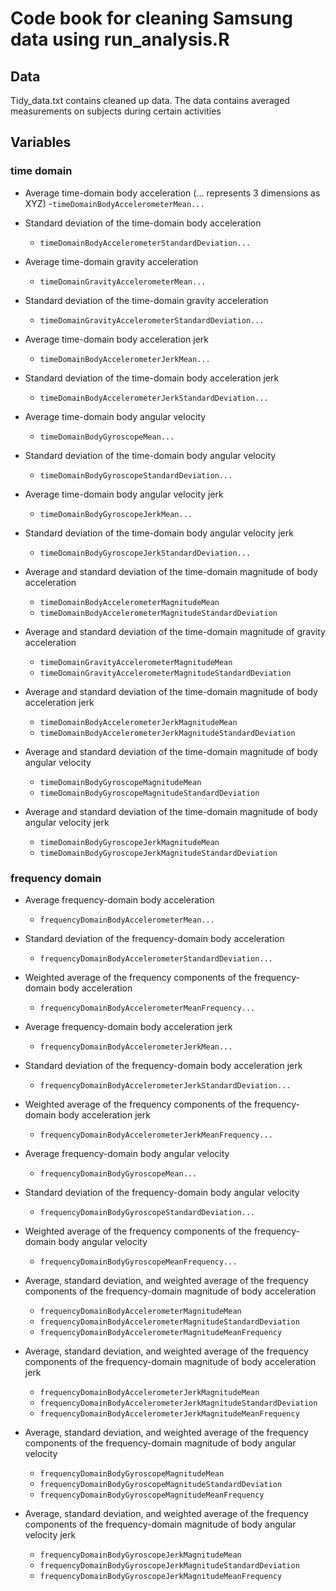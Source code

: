 # Code book for cleaning Samsung data using run_analysis.R #

## Data 

Tidy_data.txt contains cleaned up data.
The data contains averaged measurements on subjects during certain activities 


## Variables 

### time domain

- Average time-domain body acceleration (... represents 3 dimensions as XYZ)
	-`timeDomainBodyAccelerometerMean...`
	
- Standard deviation of the time-domain body acceleration
	- `timeDomainBodyAccelerometerStandardDeviation...`
	
- Average time-domain gravity acceleration
	- `timeDomainGravityAccelerometerMean...`
	
- Standard deviation of the time-domain gravity acceleration
	- `timeDomainGravityAccelerometerStandardDeviation...`
	
- Average time-domain body acceleration jerk
	- `timeDomainBodyAccelerometerJerkMean...`
	
- Standard deviation of the time-domain body acceleration jerk 
	- `timeDomainBodyAccelerometerJerkStandardDeviation...`
	
- Average time-domain body angular velocity
	- `timeDomainBodyGyroscopeMean...`
	
- Standard deviation of the time-domain body angular velocity
	- `timeDomainBodyGyroscopeStandardDeviation...`

- Average time-domain body angular velocity jerk
	- `timeDomainBodyGyroscopeJerkMean...`

- Standard deviation of the time-domain body angular velocity jerk
	- `timeDomainBodyGyroscopeJerkStandardDeviation...`


- Average and standard deviation of the time-domain magnitude of body acceleration
	- `timeDomainBodyAccelerometerMagnitudeMean`
	- `timeDomainBodyAccelerometerMagnitudeStandardDeviation`

- Average and standard deviation of the time-domain magnitude of gravity acceleration
	- `timeDomainGravityAccelerometerMagnitudeMean`
	- `timeDomainGravityAccelerometerMagnitudeStandardDeviation`

- Average and standard deviation of the time-domain magnitude of body acceleration jerk
	- `timeDomainBodyAccelerometerJerkMagnitudeMean`
	- `timeDomainBodyAccelerometerJerkMagnitudeStandardDeviation`

- Average and standard deviation of the time-domain magnitude of body angular velocity
	- `timeDomainBodyGyroscopeMagnitudeMean`
	- `timeDomainBodyGyroscopeMagnitudeStandardDeviation`

- Average and standard deviation of the time-domain magnitude of body angular velocity jerk
	- `timeDomainBodyGyroscopeJerkMagnitudeMean`
	- `timeDomainBodyGyroscopeJerkMagnitudeStandardDeviation`

### frequency domain

- Average frequency-domain body acceleration
	- `frequencyDomainBodyAccelerometerMean...`

- Standard deviation of the frequency-domain body acceleration
	- `frequencyDomainBodyAccelerometerStandardDeviation...`

- Weighted average of the frequency components of the frequency-domain body acceleration
	- `frequencyDomainBodyAccelerometerMeanFrequency...`

- Average frequency-domain body acceleration jerk
	- `frequencyDomainBodyAccelerometerJerkMean...`

- Standard deviation of the frequency-domain body acceleration jerk
	- `frequencyDomainBodyAccelerometerJerkStandardDeviation...`


- Weighted average of the frequency components of the frequency-domain body acceleration jerk
	- `frequencyDomainBodyAccelerometerJerkMeanFrequency...`

- Average frequency-domain body angular velocity
	- `frequencyDomainBodyGyroscopeMean...`

- Standard deviation of the frequency-domain body angular velocity
	- `frequencyDomainBodyGyroscopeStandardDeviation...`


- Weighted average of the frequency components of the frequency-domain body angular velocity
	- `frequencyDomainBodyGyroscopeMeanFrequency...`


- Average, standard deviation, and weighted average of the frequency components of the frequency-domain magnitude of body acceleration
	- `frequencyDomainBodyAccelerometerMagnitudeMean`
	- `frequencyDomainBodyAccelerometerMagnitudeStandardDeviation`
	- `frequencyDomainBodyAccelerometerMagnitudeMeanFrequency`

- Average, standard deviation, and weighted average of the frequency components of the frequency-domain magnitude of body acceleration jerk
	- `frequencyDomainBodyAccelerometerJerkMagnitudeMean`
	- `frequencyDomainBodyAccelerometerJerkMagnitudeStandardDeviation`
	- `frequencyDomainBodyAccelerometerJerkMagnitudeMeanFrequency`

- Average, standard deviation, and weighted average of the frequency components of the frequency-domain magnitude of body angular velocity
	- `frequencyDomainBodyGyroscopeMagnitudeMean`
	- `frequencyDomainBodyGyroscopeMagnitudeStandardDeviation`
	- `frequencyDomainBodyGyroscopeMagnitudeMeanFrequency`

- Average, standard deviation, and weighted average of the frequency components of the frequency-domain magnitude of body angular velocity jerk
	- `frequencyDomainBodyGyroscopeJerkMagnitudeMean`
	- `frequencyDomainBodyGyroscopeJerkMagnitudeStandardDeviation`
	- `frequencyDomainBodyGyroscopeJerkMagnitudeMeanFrequency`